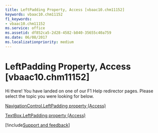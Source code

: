 ```yaml
---
title: LeftPadding Property, Access [vbaac10.chm11152]
keywords: vbaac10.chm11152
f1_keywords:
- vbaac10.chm11152
ms.service: office
ms.assetid: df852ca5-2d28-4582-b840-35655c40a759
ms.date: 06/08/2017
ms.localizationpriority: medium
---
```



# LeftPadding Property, Access [vbaac10.chm11152]

Hi there! You have landed on one of our F1 Help redirector pages. Please select the topic you were looking for below.

[NavigationControl.LeftPadding property (Access)](https://msdn.microsoft.com/library/0a082747-dd3d-2ad9-b5e4-4911bd639750%28Office.15%29.aspx)

[TextBox.LeftPadding property (Access)](https://msdn.microsoft.com/library/0ceae1bc-f075-2e5f-48bf-7f749bae0630%28Office.15%29.aspx)

[!include[Support and feedback](~/includes/feedback-boilerplate.md)]